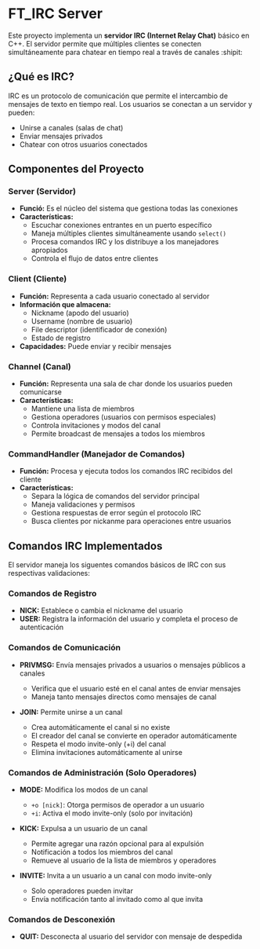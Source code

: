 # FT_IRC Server

Este proyecto implementa un **servidor IRC (Internet Relay Chat)** básico en C++. El servidor permite que múltiples clientes se conecten simultáneamente para chatear en tiempo real a través de canales :shipit:

## ¿Qué es IRC?

IRC es un protocolo de comunicación que permite el intercambio de mensajes de texto en tiempo real. Los usuarios se conectan a un servidor y pueden:
* Unirse a canales (salas de chat)
* Enviar mensajes privados
* Chatear con otros usuarios conectados

## Componentes del Proyecto

### Server (Servidor)
* **Funció:** Es el núcleo del sistema que gestiona todas las conexiones
* **Características:**
    * Escuchar conexiones entrantes en un puerto específico
    * Maneja múltiples clientes simultáneamente usando `select()`
    * Procesa comandos IRC y los distribuye a los manejadores apropiados
    * Controla el flujo de datos entre clientes
 
### Client (Cliente)
* **Función:** Representa a cada usuario conectado al servidor
* **Información que almacena:**
    * Nickname (apodo del usuario)
    * Username (nombre de usuario)
    * File descriptor (identificador de conexión)
    * Estado de registro
* **Capacidades:** Puede enviar y recibir mensajes

### Channel (Canal)
* **Función:** Representa una sala de char donde los usuarios pueden comunicarse
* **Características:**
    * Mantiene una lista de miembros
    * Gestiona operadores (usuarios con permisos especiales)
    * Controla invitaciones y modos del canal
    * Permite broadcast de mensajes a todos los miembros
 
### CommandHandler (Manejador de Comandos)
* **Función:** Procesa y ejecuta todos los comandos IRC recibidos del cliente
* **Características:**
    * Separa la lógica de comandos del servidor principal
    * Maneja validaciones y permisos
    * Gestiona respuestas de error según el protocolo IRC
    * Busca clientes por nickanme para operaciones entre usuarios
 
## Comandos IRC Implementados
El servidor maneja los siguentes comandos básicos de IRC con sus respectivas validaciones:

### Comandos de Registro
* **NICK:** Establece o cambia el nickname del usuario
* **USER:** Registra la información del usuario y completa el proceso de autenticación

### Comandos de Comunicación
* **PRIVMSG:** Envía mensajes privados a usuarios o mensajes públicos a canales
   * Verifica que el usuario esté en el canal antes de enviar mensajes
   * Maneja tanto mensajes directos como mensajes de canal

* **JOIN:** Permite unirse a un canal
   * Crea automáticamente el canal si no existe
   * El creador del canal se convierte en operador automáticamente
   * Respeta el modo invite-only (+i) del canal
   * Elimina invitaciones automáticamente al unirse
 
### Comandos de Administración (Solo Operadores)
* **MODE:** Modifica los modos de un canal
   * `+o [nick]`: Otorga permisos de operador a un usuario
   * `+i`: Activa el modo invite-only (solo por invitación)

* **KICK:** Expulsa a un usuario de un canal
   * Permite agregar una razón opcional para al expulsión
   * Notificación a todos los miembros del canal
   * Remueve al usuario de la lista de miembros y operadores
 
* **INVITE:** Invita a un usuario a un canal con modo invite-only
   * Solo operadores pueden invitar
   * Envía notificación tanto al invitado como al que invita
 
### Comandos de Desconexión
* **QUIT:** Desconecta al usuario del servidor con mensaje de despedida
